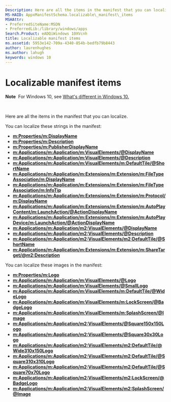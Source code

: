 ```yaml
---
Description: Here are all the items in the manifest that you can localize. For info about how to localize the package manifest, see Localizing the package manifest.
MS-HAID: AppxManifestSchema.localizable\_manifest\_items
MSHAttr:
- PreferredSiteName:MSDN
- PreferredLib:/library/windows/apps
Search.Product: eADQiWindows 10XVcnh
title: Localizable manifest items
ms.assetid: 5953e142-709a-4340-854b-bedfb79b8443
author: laurenhughes
ms.author: lahugh
keywords: windows 10
---
```


# Localizable manifest items


**Note**  For Windows 10, see [What's different in Windows 10.](uapmanifestschema/what-s-changed-in-windows-10.md)

 

Here are all the items in the manifest that you can localize. 

You can localize these strings in the manifest:

-   [**m:Properties/m:DisplayName**](https://msdn.microsoft.com/library/windows/apps/dn423240)
-   [**m:Properties/m:Description**](https://msdn.microsoft.com/library/windows/apps/dn423265)
-   [**m:Properties/m:PublisherDisplayName**](https://msdn.microsoft.com/library/windows/apps/dn423296)
-   [**m:Applications/m:Application/m:VisualElements/@DisplayName**](https://msdn.microsoft.com/library/windows/apps/dn423310)
-   [**m:Applications/m:Application/m:VisualElements/@Description**](https://msdn.microsoft.com/library/windows/apps/dn423310)
-   [**m:Applications/m:Application/m:VisualElements/m:DefaultTile/@ShortName**](https://msdn.microsoft.com/library/windows/apps/dn423263)
-   [**m:Applications/m:Application/m:Extensions/m:Extension/m:FileTypeAssociation/m:DisplayName**](https://msdn.microsoft.com/library/windows/apps/dn423268)
-   [**m:Applications/m:Application/m:Extensions/m:Extension/m:FileTypeAssociation/m:InfoTip**](https://msdn.microsoft.com/library/windows/apps/dn423278)
-   [**m:Applications/m:Application/m:Extensions/m:Extension/m:Protocol/m:DisplayName**](https://msdn.microsoft.com/library/windows/apps/dn423231)
-   [**m:Applications/m:Application/m:Extensions/m:Extension/m:AutoPlayContent/m:LaunchAction/@ActionDisplayName**](https://msdn.microsoft.com/library/windows/apps/dn423283)
-   [**m:Applications/m:Application/m:Extensions/m:Extension/m:AutoPlayDevice/m:LaunchAction/@ActionDisplayName**](https://msdn.microsoft.com/library/windows/apps/dn423235)
-   [**m:Applications/m:Application/m2:VisualElements/@DisplayName**](https://msdn.microsoft.com/library/windows/apps/dn391690)
-   [**m:Applications/m:Application/m2:VisualElements/@Description**](https://msdn.microsoft.com/library/windows/apps/dn391690)
-   [**m:Applications/m:Application/m2:VisualElements/m2:DefaultTile/@ShortName**](https://msdn.microsoft.com/library/windows/apps/dn391672)
-   [**m:Applications/m:Application/m:Extensions/m:Extension/m:ShareTarget/@m2:Description**](https://msdn.microsoft.com/library/windows/apps/dn423303)

You can localize these images in the manifest:

-   [**m:Properties/m:Logo**](https://msdn.microsoft.com/library/windows/apps/dn423242)
-   [**m:Applications/m:Application/m:VisualElements/@Logo**](https://msdn.microsoft.com/library/windows/apps/dn423310)
-   [**m:Applications/m:Application/m:VisualElements/@SmallLogo**](https://msdn.microsoft.com/library/windows/apps/dn423310)
-   [**m:Applications/m:Application/m:VisualElements/m:DefaultTile/@WideLogo**](https://msdn.microsoft.com/library/windows/apps/dn423263)
-   [**m:Applications/m:Application/m:VisualElements/m:LockScreen/@BadgeLogo**](https://msdn.microsoft.com/library/windows/apps/dn423284)
-   [**m:Applications/m:Application/m:VisualElements/m:SplashScreen/@Image**](https://msdn.microsoft.com/library/windows/apps/dn423304)
-   [**m:Applications/m:Application/m2:VisualElements/@Square150x150Logo**](https://msdn.microsoft.com/library/windows/apps/dn391690)
-   [**m:Applications/m:Application/m2:VisualElements/@Square30x30Logo**](https://msdn.microsoft.com/library/windows/apps/dn391690)
-   [**m:Applications/m:Application/m2:VisualElements/m2:DefaultTile/@Wide310x150Logo**](https://msdn.microsoft.com/library/windows/apps/dn391672)
-   [**m:Applications/m:Application/m2:VisualElements/m2:DefaultTile/@Square310x310Logo**](https://msdn.microsoft.com/library/windows/apps/dn391672)
-   [**m:Applications/m:Application/m2:VisualElements/m2:DefaultTile/@Square70x70Logo**](https://msdn.microsoft.com/library/windows/apps/dn391672)
-   [**m:Applications/m:Application/m2:VisualElements/m2:LockScreen/@BadgeLogo**](https://msdn.microsoft.com/library/windows/apps/dn391679)
-   [**m:Applications/m:Application/m2:VisualElements/m2:SplashScreen/@Image**](https://msdn.microsoft.com/library/windows/apps/dn391687)

 

 



